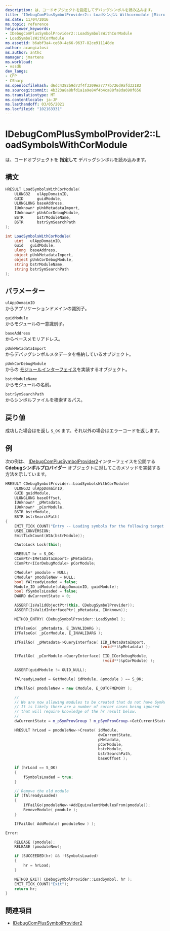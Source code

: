 ```yaml
---
description: は、コードオブジェクトを指定してデバッグシンボルを読み込みます。
title: 'IDebugComPlusSymbolProvider2:: Loadシンボル Withcormodule |Microsoft Docs'
ms.date: 11/04/2016
ms.topic: reference
helpviewer_keywords:
- IDebugComPlusSymbolProvider2::LoadSymbolsWithCorModule
- LoadSymbolsWithCorModule
ms.assetid: b6abf3a4-ce60-4e66-9637-82ce911148de
author: acangialosi
ms.author: anthc
manager: jmartens
ms.workload:
- vssdk
dev_langs:
- CPP
- CSharp
ms.openlocfilehash: d6dc4382b9d73f4f3209ea7777b726d9afd32182
ms.sourcegitcommit: 4b323a8a8bfd1a1a9e84f4b4ca88fa8da690f656
ms.translationtype: MT
ms.contentlocale: ja-JP
ms.lasthandoff: 03/05/2021
ms.locfileid: "102163331"
---
```

# <a name="idebugcomplussymbolprovider2loadsymbolswithcormodule"></a>IDebugComPlusSymbolProvider2::LoadSymbolsWithCorModule
は、コードオブジェクトを **指定して** デバッグシンボルを読み込みます。

## <a name="syntax"></a>構文

```cpp
HRESULT LoadSymbolsWithCorModule(
    ULONG32   ulAppDomainID,
    GUID      guidModule,
    ULONGLONG baseAddress,
    IUnknown* pUnkMetadataImport,
    IUnknown* pUnkCorDebugModule,
    BSTR      bstrModuleName,
    BSTR      bstrSymSearchPath
);
```

```csharp
int LoadSymbolsWithCorModule(
    uint   ulAppDomainID,
    Guid   guidModule,
    ulong  baseAddress,
    object pUnkMetadataImport,
    object pUnkCorDebugModule,
    string bstrModuleName,
    string bstrSymSearchPath
);
```

## <a name="parameters"></a>パラメーター
`ulAppDomainID`\
からアプリケーションドメインの識別子。

`guidModule`\
からモジュールの一意識別子。

`baseAddress`\
からベースメモリアドレス。

`pUnkMetadataImport`\
からデバッグシンボルメタデータを格納しているオブジェクト。

`pUnkCorDebugModule`\
からの [モジュールインターフェイス](/dotnet/framework/unmanaged-api/debugging/icordebugmodule-interface)を実装するオブジェクト。

`bstrModuleName`\
からモジュールの名前。

`bstrSymSearchPath`\
からシンボルファイルを検索するパス。

## <a name="return-value"></a>戻り値
成功した場合はを返し `S_OK` ます。それ以外の場合はエラーコードを返します。

## <a name="example"></a>例
次の例は、 [IDebugComPlusSymbolProvider2](../../../extensibility/debugger/reference/idebugcomplussymbolprovider2.md)インターフェイスを公開する **Cdebugシンボルプロバイダー** オブジェクトに対してこのメソッドを実装する方法を示しています。

```cpp
HRESULT CDebugSymbolProvider::LoadSymbolsWithCorModule(
    ULONG32 ulAppDomainID,
    GUID guidModule,
    ULONGLONG baseOffset,
    IUnknown* _pMetadata,
    IUnknown* _pCorModule,
    BSTR bstrModule,
    BSTR bstrSearchPath)
{
    EMIT_TICK_COUNT("Entry -- Loading symbols for the following target:");
    USES_CONVERSION;
    EmitTickCount(W2A(bstrModule));

    CAutoLock Lock(this);

    HRESULT hr = S_OK;
    CComPtr<IMetaDataImport> pMetadata;
    CComPtr<ICorDebugModule> pCorModule;

    CModule* pmodule = NULL;
    CModule* pmoduleNew = NULL;
    bool fAlreadyLoaded = false;
    Module_ID idModule(ulAppDomainID, guidModule);
    bool fSymbolsLoaded = false;
    DWORD dwCurrentState = 0;

    ASSERT(IsValidObjectPtr(this, CDebugSymbolProvider));
    ASSERT(IsValidInterfacePtr(_pMetadata, IUnknown));

    METHOD_ENTRY( CDebugSymbolProvider::LoadSymbol );

    IfFalseGo( _pMetadata, E_INVALIDARG );
    IfFalseGo( _pCorModule, E_INVALIDARG );

    IfFailGo( _pMetadata->QueryInterface( IID_IMetaDataImport,
                                          (void**)&pMetadata) );

    IfFailGo( _pCorModule->QueryInterface( IID_ICorDebugModule,
                                           (void**)&pCorModule) );

    ASSERT(guidModule != GUID_NULL);

    fAlreadyLoaded = GetModule( idModule, &pmodule ) == S_OK;

    IfNullGo( pmoduleNew = new CModule, E_OUTOFMEMORY );

    //
    // We are now allowing modules to be created that do not have SymReaders.
    // It is likely there are a number of corner cases being ignored
    // that will require knowledge of the hr result below.
    //
    dwCurrentState = m_pSymProvGroup ? m_pSymProvGroup->GetCurrentState() : 0;

    HRESULT hrLoad = pmoduleNew->Create( idModule,
                                         dwCurrentState,
                                         pMetadata,
                                         pCorModule,
                                         bstrModule,
                                         bstrSearchPath,
                                         baseOffset );

    if (hrLoad == S_OK)
    {
        fSymbolsLoaded = true;
    }

    // Remove the old module
    if (fAlreadyLoaded)
    {
        IfFailGo(pmoduleNew->AddEquivalentModulesFrom(pmodule));
        RemoveModule( pmodule );
    }

    IfFailGo( AddModule( pmoduleNew ) );

Error:

    RELEASE (pmodule);
    RELEASE (pmoduleNew);

    if (SUCCEEDED(hr) && !fSymbolsLoaded)
    {
        hr = hrLoad;
    }

    METHOD_EXIT( CDebugSymbolProvider::LoadSymbol, hr );
    EMIT_TICK_COUNT("Exit");
    return hr;
}
```

## <a name="see-also"></a>関連項目
- [IDebugComPlusSymbolProvider2](../../../extensibility/debugger/reference/idebugcomplussymbolprovider2.md)
